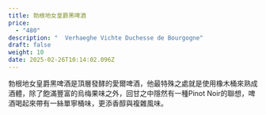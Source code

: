 ```yaml
---
title: 勃根地女皇爵黑啤酒
price:
  - "480"
description: "  Verhaeghe Vichte Duchesse de Bourgogne"
draft: false
weight: 10
date: 2025-02-26T10:14:02.096Z
---
```

勃根地女皇爵黑啤酒是頂層發酵的愛爾啤酒，他最特殊之處就是使用橡木桶來熟成酒體，除了飽滿豐富的烏梅果味之外，回甘之中隱然有一種Pinot Noir的聯想，啤酒喝起來帶有一絲單寧桶味，更添香醇與複雜風味。